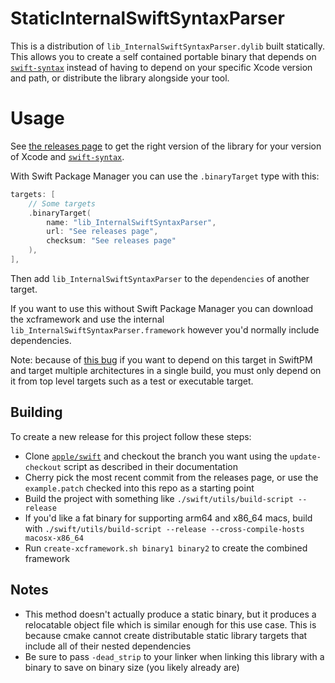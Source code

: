 # StaticInternalSwiftSyntaxParser

This is a distribution of `lib_InternalSwiftSyntaxParser.dylib` built
statically. This allows you to create a self contained portable binary
that depends on [`swift-syntax`][swift-syntax] instead of having to
depend on your specific Xcode version and path, or distribute the
library alongside your tool.

# Usage

See [the releases
page](https://github.com/keith/StaticInternalSwiftSyntaxParser/releases)
to get the right version of the library for your version of Xcode and
[`swift-syntax`][swift-syntax].

With Swift Package Manager you can use the `.binaryTarget` type with
this:

```swift
targets: [
    // Some targets
    .binaryTarget(
        name: "lib_InternalSwiftSyntaxParser",
        url: "See releases page",
        checksum: "See releases page"
    ),
],
```

Then add `lib_InternalSwiftSyntaxParser` to the `dependencies` of
another target.

If you want to use this without Swift Package Manager you can download
the xcframework and use the internal
`lib_InternalSwiftSyntaxParser.framework` however you'd normally include
dependencies.

Note: because of [this bug](https://bugs.swift.org/browse/SR-15802) if
you want to depend on this target in SwiftPM and target multiple
architectures in a single build, you must only depend on it from top
level targets such as a test or executable target.

## Building

To create a new release for this project follow these steps:

- Clone [`apple/swift`](https://github.com/apple/swift) and checkout the
  branch you want using the `update-checkout` script as described in
  their documentation
- Cherry pick the most recent commit from the releases page, or use the
  `example.patch` checked into this repo as a starting point
- Build the project with something like `./swift/utils/build-script
  --release`
- If you'd like a fat binary for supporting arm64 and x86_64 macs, build
  with `./swift/utils/build-script --release --cross-compile-hosts
  macosx-x86_64`
- Run `create-xcframework.sh binary1 binary2` to create the combined
  framework

## Notes

- This method doesn't actually produce a static binary, but it produces
  a relocatable object file which is similar enough for this use case.
  This is because cmake cannot create distributable static library
  targets that include all of their nested dependencies
- Be sure to pass `-dead_strip` to your linker when linking this library
  with a binary to save on binary size (you likely already are)

[swift-syntax]: https://github.com/apple/swift-syntax
